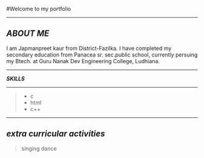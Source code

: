 #Welcome to my portfolio

---
 ***ABOUT ME***
 ---
 I am Japmanpreet kaur from District-Fazilka. I have completed my secondary education from Panacea sr. sec.public school, currently persuing my Btech. at Guru Nanak Dev Engineering College, Ludhiana.   

 ---
 ***SKILLS***

 ---
 > - c
>  - html
>  - c++

---
***extra curricular activities***
---
>singing
>dance


   
 


